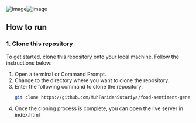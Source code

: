 ![image](https://github.com/MuhFaridanSutariya/food-sentiment-generator/assets/88027268/6f47c7ed-66f8-4ee3-a6fc-0083c823525e)![image](https://github.com/MuhFaridanSutariya/food-sentiment-generator/assets/88027268/729eaaf1-a938-4836-8531-8b945be18eaf)

## How to run

### 1. Clone this repository
To get started, clone this repository onto your local machine. Follow the instructions below:

1. Open a terminal or Command Prompt.
2. Change to the directory where you want to clone the repository.
3. Enter the following command to clone the repository:
   ```bash
   git clone https://github.com/MuhFaridanSutariya/food-sentiment-generator.git
   ```
4. Once the cloning process is complete, you can open the live server in index.html
